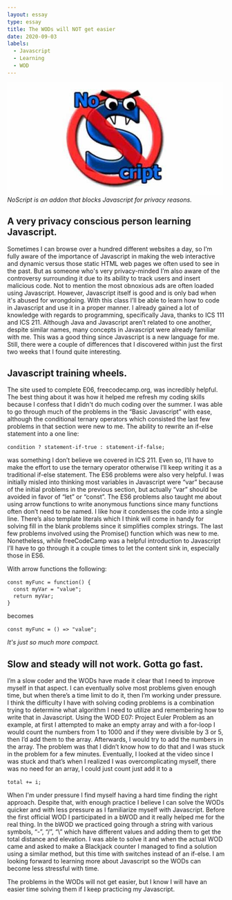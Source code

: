 ```yaml
---
layout: essay
type: essay
title: The WODs will NOT get easier
date: 2020-09-03
labels:
  - Javascript
  - Learning
  - WOD
---
```


<img class="ui tiny right spaced image" src="../images/noscript.jpg">*NoScript is an addon that blocks Javascript for privacy reasons.*

## A very privacy conscious person learning Javascript.

Sometimes I can browse over a hundred different websites a day, so I’m fully aware of the importance of Javascript in making the web interactive and dynamic versus those static HTML web pages we often used to see in the past. But as someone who's very privacy-minded I’m also aware of the controversy surrounding it due to its ability to track users and insert malicious code. Not to mention the most obnoxious ads are often loaded using Javascript. However, Javascript itself is good and is only bad when it's abused for wrongdoing. With this class I’ll be able to learn how to code in Javascript and use it in a proper manner. I already gained a lot of knowledge with regards to programming, specifically Java, thanks to ICS 111 and ICS 211. Although Java and Javascript aren’t related to one another, despite similar names, many concepts in Javascript were already familiar with me. This was a good thing since Javascript is a new language for me. Still, there were a couple of differences that I discovered within just the first two weeks that I found quite interesting.

## Javascript training wheels.

The site used to complete E06, freecodecamp.org, was incredibly helpful. The best thing about it was how it helped me refresh my coding skills because I confess that I didn't do much coding over the summer. I was able to go through much of the problems in the “Basic Javascript” with ease, although the conditional ternary operators which consisted the last few problems in that section were new to me. The ability to rewrite an if-else statement into a one line: 

```
condition ? statement-if-true : statement-if-false;
```

was something I don’t believe we covered in ICS 211. Even so, I’ll have to make the effort to use the ternary operator otherwise I’ll keep writing it as a traditional if-else statement. The ES6 problems were also very helpful. I was initially misled into thinking most variables in Javascript were “var” because of the initial problems in the previous section, but actually “var” should be avoided in favor of “let” or “const”. The ES6 problems also taught me about using arrow functions to write anonymous functions since many functions often don’t need to be named. I like how it condenses the code into a single line. There’s also template literals which I think will come in handy for solving fill in the blank problems since it simplifies complex strings. The last few problems involved using the Promise() function which was new to me. Nonetheless, while freeCodeCamp was a helpful introduction to Javascript I’ll have to go through it a couple times to let the content sink in, especially those in ES6. 

With arrow functions the following:
```
const myFunc = function() {
  const myVar = "value";
  return myVar;
}
```
becomes
```
const myFunc = () => "value";
```
*It's just so much more compact.*

## Slow and steady will not work. Gotta go fast.

I’m a slow coder and the WODs have made it clear that I need to improve myself in that aspect. I can eventually solve most problems given enough time, but when there’s a time limit to do it, then I’m working under pressure. I think the difficulty I have with solving coding problems is a combination trying to determine what algorithm I need to utilize and remembering how to write that in Javascript. Using the WOD E07: Project Euler Problem as an example, at first I attempted to make an empty array and with a for-loop I would count the numbers from 1 to 1000 and if they were divisible by 3 or 5, then I’d add them to the array. Afterwards, I would try to add the numbers in the array. The problem was that I didn’t know how to do that and I was stuck in the problem for a few minutes. Eventually, I looked at the video since I was stuck and that’s when I realized I was overcomplicating myself, there was no need for an array, I could just count just add it to a 

```
total += i; 
```

When I'm under pressure I find myself having a hard time finding the right approach. Despite that, with enough practice I believe I can solve the WODs quicker and with less pressure as I familiarize myself with Javascript. Before the first official WOD I participated in a bWOD and it really helped me for the real thing. In the bWOD we practiced going through a string with various symbols, “-”, “/”, “\\” which have different values and adding them to get the total distance and elevation. I was able to solve it and when the actual WOD came and asked  to make a Blackjack counter I managed to find a solution using a similar method, but this time with switches instead of an if-else. I am looking forward to learning more about Javascript so the WODs can become less stressful with time. 

The problems in the WODs will not get easier, but I know I will have an easier time solving them if I keep practicing my Javascript.
